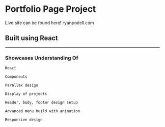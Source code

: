 # Portfolio Page Project
Live site can be found here! ryanpodell.com

## Built using React 

---

### Showcases Understanding Of
` React `

` Components `

` Parallax design `

` Display of projects `

` Header, body, footer design setup `

` Advanced menu build with animation `

` Responsive design `
